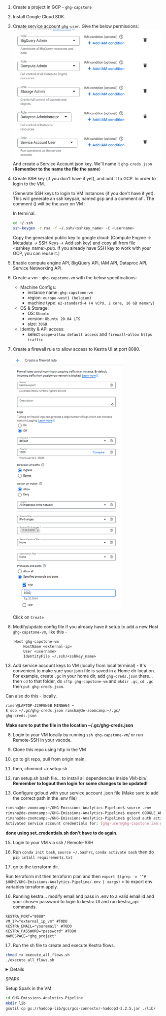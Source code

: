 1. Create a project in GCP - `ghg-capstone` 
2. Install Google Cloud SDK.
3. Create service account `ghg-user`. Give the below permissions:
    ![alt text](../images/permissions.png)
   And create a Service Account json key. We'll name it `ghg-creds.json` (**Remember to the name the file the same**)

4. Create SSH key (if you don't have it yet), and add it to GCP. In order to login to the VM.

    (Generate SSH keys to login to VM instances (if you don't have it yet). This will generate an ssh keypair, named gcp and a comment of <username>. The comment (<username>) will be the user on VM :

    In terminal:

    ```bash
    cd ~/.ssh
    ssh-keygen -t rsa -f ~/.ssh/<sshkey_name> -C <username>
    ```

    Copy the generated public key to google cloud: (Compute Engine -> Metadata -> SSH Keys -> Add ssh key) and copy all from file <sshkey_name>.pub. If you already have SSH key to work with your GCP, you can reuse it.)

5. Enable compute engine API, BigQuery API, IAM API, Dataproc API,  Service Networking API. 
6. Create a vm - `ghg-capstone-vm` with the below specifications:
    - Machine Configs: 
        - instance name: `ghg-capstone-vm`
        - region: `europe-west1 (belgium)`
        - machine type: `e2-standard-4 (4 vCPU, 2 core, 16 GB memory)`
    - OS & Storage:
        - OS: `Ubuntu`
        - version: `Ubuntu 20.04 LTS`
        - size: `30GB`
    - Identity & API access:
        - select `scope`-`allow default access` and `firewall`-`allow https traffic`

7. Create a firewall rule to allow access to Kestra UI at port 8080. 

    ![alt text](../images/firewall_rule.png)

    Click on `Create`

7. Modify/update config file if you already have it setup to add a new Host `ghg-capstone-vm`, like this - 
```
    Host ghg-capstone-vm 
        HostName <external-ip>
        User <username> 
        IdentityFile ~/.ssh/<sshkey_name>
```

13. Add service account keys to VM (locally from local terminal) - It's convenient to make sure your json file is saved in a Home dir location.
For example, create `.gc` in your home dir, add `ghg-creds.json` there...  then `cd` to that folder, do `sftp ghg-capstone-vm` and `mkdir .gc`, `cd .gc` then `put ghg-creds.json`.  

Can also do this - locally. 
```bash
rimsh@LAPTOP-J29FGN6B MINGW64 ~
$ scp ~/.gc/ghg-creds.json rimsha@de-zoomcamp:~/.gc/
ghg-creds.json                                                                            100% 2346    72.6KB/s   00:00
```

**Make sure to put the file in the location ~/.gc/ghg-creds.json**

8. Login to your VM locally by running `ssh ghg-capstone-vm`/ or run Remote-SSH in your vscode. 



9. Clone this repo using http in the VM

10. go to git repo, pull from origin main, 
11. then, chmmod +x setup.sh 
12. run setup.sh bash file... to install all dependencies inside VM>bin/. **Remember to logout then login for some changes to be updated!**

14. Configure gcloud with your service account .json file (Make sure to add the correct path in the .env file)
```bash
rimsha@de-zoomcamp:~/GHG-Emissions-Analytics-Pipeline$ source .env
rimsha@de-zoomcamp:~/GHG-Emissions-Analytics-Pipeline$ export GOOGLE_APPLICATION_CREDENTIALS=$KEY_PATH
rimsha@de-zoomcamp:~/GHG-Emissions-Analytics-Pipeline$ gcloud auth activate-service-account --key-file=$KEY_PATH
Activated service account credentials for: [ghg-user@ghg-capstone.iam.gserviceaccount.com]
```
**done using set_credentials.sh don't have to do again.**

15. Login to your VM via ssh / Remote-SSH 

15. Run `conda init bash`, `source ~/.bashrc`, `conda activate bash` then do `pip intall requirements.txt`

16. go to the terraform dir. 

Run 
terraform init
then 
terraform plan and 
then
`export $(grep -v '^#' $HOME/GHG-Emissions-Analytics-Pipeline/.env | xargs)`  > to export env variables
terraform apply. 


16. Running kestra... modify email and pass in .env to a valid email id and your chosen password to login to kestra UI and run kestra_api commands. 
```
KESTRA_PORT="8080"
VM_IP="external_ip_vm" #TODO
KESTRA_EMAIL="youremail" #TODO
KESTRA_PASSWORD="password" #TODO
NAMESPACE="ghg_project"
```

17. Run the sh file to create and execute Kestra flows. 

```bash
chmod +x execute_all_flows.sh 
./execute_all_flows.sh
```





<details>
Command to run the flow 1 - `curl -v -X POST "http://34.78.176.130:8080/api/v1/flows" -H "Content-Type: application/x-yaml" -u "bashirrimsha22@gmail.com:kestra" --data-binary @created-by-api.yml`

Command to execute the flow 1 - `curl -X POST "http://34.78.176.130:8080/api/v1/executions/company.gk/created_by_api"` 


#Note -region, location, project_id defined in env. 

run api command to add key-value pair for `GCP_CREDS`


curl -v -X PUT "http://34.78.176.130:8080/api/v1/namespaces/your_namespace/kv/GCP_CREDS" \
     -H "Content-Type: application/json" \
     -u "bashirrimsha22@gmail.com:kestra" \
     --data-binary @~/.gc/gcp_creds.json

To verify:

curl -X GET "http://34.78.176.130:8080/api/v1/namespaces/your_namespace/kv/GCP_CREDS" \
     -u "bashirrimsha22@gmail.com:kestra"

curl -v POST "http://34.38.225.163:8080/api/v1/flows" \
    -H "Content-Type: application/x-yaml" \
    -u "bashirrimsha22@gmail.com:kestra" \
    --data-binary @gcp_kv.yml

</details>


SPARK

Setup Spark in the VM 

```bash
cd GHG-Emissions-Analytics-Pipeline
mkdir lib
gsutil cp gs://hadoop-lib/gcs/gcs-connector-hadoop3-2.2.5.jar ./lib/
```